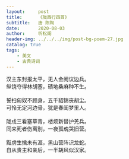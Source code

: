 ```yaml
---
layout:     post
title:      《陇西行四首》
subtitle:   唐 陈陶
date:       2020-08-03
author:     听松阁
header-img: ../../../img/post-bg-poem-27.jpg
catalog: true
tags:
    - 美文
    - 古典诗词
---
```


汉主东封报太平，无人金阙议边兵。<br>
纵饶夺得林胡塞，碛地桑麻种不生。<br>
<br>
誓扫匈奴不顾身，五千貂锦丧胡尘。<br>
可怜无定河边骨，犹是春闺梦里人。<br>
<br>
陇戍三看塞草青，楼烦新替护羌兵。<br>
同来死者伤离别，一夜孤魂哭旧营。<br>
<br>
黠虏生擒未有涯，黑山营阵识龙蛇。<br>
自从贵主和亲后，一半胡风似汉家。<br>
